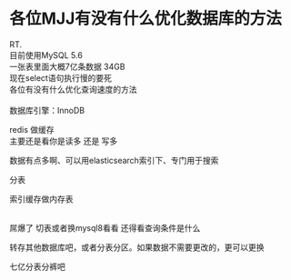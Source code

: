 # 各位MJJ有没有什么优化数据库的方法


RT.<br />
目前使用MySQL 5.6<br />
一张表里面大概7亿条数据 34GB<br />
现在select语句执行慢的要死<br />
各位有没有什么优化查询速度的方法<img src="static/image/smiley/yct/022.gif" smilieid="42" border="0" alt="" /> <br />
<br />
数据库引擎：InnoDB

redis 做缓存<br />
主要还是看你是读多 还是 写多 

数据有点多啊、可以用elasticsearch索引下、专门用于搜索

分表

索引缓存做内存表<br />
<br />
<img id="aimg_Mv6Wf" onclick="zoom(this, this.src, 0, 0, 0)" class="zoom" src="https://imgurl.mxdreamx.com/2020/10/20/TOIMG3555c1020074632N.png" onmouseover="img_onmouseoverfunc(this)" onload="thumbImg(this)" border="0" alt="" />

屌爆了 切表或者换mysql8看看 还得看查询条件是什么

转存其他数据库吧，或者分表分区。如果数据不需要更改的，更可以更换

七亿分表分裤吧
